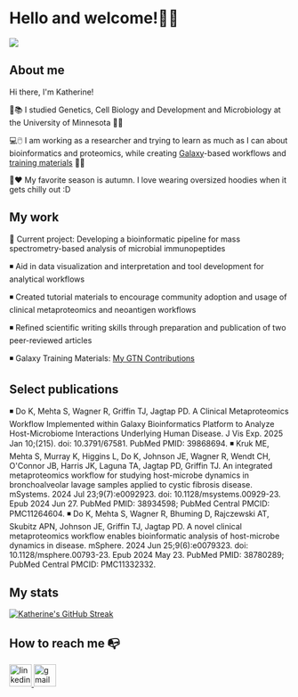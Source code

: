 <!--
**katherine-d21/katherine-d21** is a ✨ _special_ ✨ repository because its `README.md` (this file) appears on your GitHub profile.

Here are some ideas to get you started:

- 🔭 I’m currently working on ...
- 🌱 I’m currently learning ...
- 👯 I’m looking to collaborate on ...
- 🤔 I’m looking for help with ...
- 💬 Ask me about ...
- 📫 How to reach me: ...
- 😄 Pronouns: ...
- ⚡ Fun fact: ...
-->

# Hello and welcome!👋😄

![](https://github.com/saadeghi/saadeghi/blob/503f03df2be98e0915e200c6ef811f5e1a9354c3/dino.gif)

## About me

Hi there, I'm Katherine!

🎒📚 I studied Genetics, Cell Biology and Development and Microbiology at the University of Minnesota 🧬🔬

💻🖱️ I am working as a researcher and trying to learn as much as I can about bioinformatics and proteomics, while creating [Galaxy](https://galaxyproject.org/)-based workflows and [training materials](https://training.galaxyproject.org/) 🤔🦠

🍂❤️ My favorite season is autumn. I love wearing oversized hoodies when it gets chilly out :D


## My work

🌟	Current project: Developing  a bioinformatic pipeline for mass spectrometry-based analysis of microbial immunopeptides

◾ Aid in data visualization and interpretation and tool development for analytical workflows

◾ Created tutorial materials to encourage community adoption and usage of clinical metaproteomics and neoantigen workflows

◾ Refined scientific writing skills through preparation and publication of two peer-reviewed articles

◾ Galaxy Training Materials: [My GTN Contributions](https://training.galaxyproject.org/training-material/hall-of-fame/katherine-d21/)

## Select publications

◾ Do K, Mehta S, Wagner R, Griffin TJ, Jagtap PD. A Clinical Metaproteomics Workflow Implemented within Galaxy Bioinformatics Platform to Analyze Host-Microbiome Interactions Underlying Human Disease. J Vis Exp. 2025 Jan 10;(215). doi: 10.3791/67581. PubMed PMID: 39868694.
◾ Kruk ME, Mehta S, Murray K, Higgins L, Do K, Johnson JE, Wagner R, Wendt CH, O'Connor JB, Harris JK, Laguna TA, Jagtap PD, Griffin TJ. An integrated metaproteomics workflow for studying host-microbe dynamics in bronchoalveolar lavage samples applied to cystic fibrosis disease. mSystems. 2024 Jul 23;9(7):e0092923. doi: 10.1128/msystems.00929-23. Epub 2024 Jun 27. PubMed PMID: 38934598; PubMed Central PMCID: PMC11264604.
◾ Do K, Mehta S, Wagner R, Bhuming D, Rajczewski AT, Skubitz APN, Johnson JE, Griffin TJ, Jagtap PD. A novel clinical metaproteomics workflow enables bioinformatic analysis of host-microbe dynamics in disease. mSphere. 2024 Jun 25;9(6):e0079323. doi: 10.1128/msphere.00793-23. Epub 2024 May 23. PubMed PMID: 38780289; PubMed Central PMCID: PMC11332332.


## My stats

[![Katherine's GitHub Streak](https://streak-stats.demolab.com?user=katherine-d21&theme=dracula)](https://git.io/streak-stats)

## How to reach me 📭

<div align="left">
  <a href="https://www.linkedin.com/in/dechen-bhuming/" target="blank"> 
    <img src="https://img.shields.io/static/v1?message=LinkedIn&logo=linkedin&label=&color=0077B5&logoColor=white&labelColor=&style=for-the-badge" height="40" alt="linkedin logo"  /> </a>
  <a href="mailto:doxxx217@umn.edu, doxxx217@umn.edu?subject=Connecting!">
    <img src="https://img.shields.io/static/v1?message=Gmail&logo=gmail&label=&color=D14836&logoColor=white&labelColor=&style=for-the-badge" height="40" alt="gmail logo"  />
    </a>
</div>
